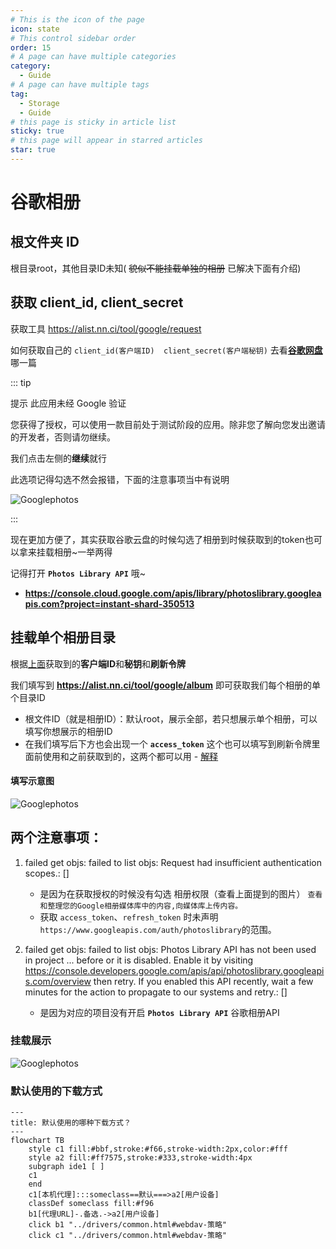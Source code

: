 ```yaml
---
# This is the icon of the page
icon: state
# This control sidebar order
order: 15
# A page can have multiple categories
category:
  - Guide
# A page can have multiple tags
tag:
  - Storage
  - Guide
# this page is sticky in article list
sticky: true
# this page will appear in starred articles
star: true
---
```


# 谷歌相册

## **根文件夹 ID**

根目录root，其他目录ID未知( ~~貌似不能挂载单独的相册~~ 已解决下面有介绍)



## **获取 client_id, client_secret**

获取工具 https://alist.nn.ci/tool/google/request

如何获取自己的  `client_id(客户端ID)  client_secret(客户端秘钥)` 去看[**谷歌网盘**](./googledrive.md)哪一篇

::: tip 

提示 此应用未经 Google 验证

您获得了授权，可以使用一款目前处于测试阶段的应用。除非您了解向您发出邀请的开发者，否则请勿继续。

我们点击左侧的**继续**就行

此选项记得勾选不然会报错，下面的注意事项当中有说明

![Googlephotos](/img/drivers/google/Google-photos2.png)

:::

现在更加方便了，其实获取谷歌云盘的时候勾选了相册到时候获取到的token也可以拿来挂载相册~一举两得

记得打开 **`Photos Library API`** 哦~

- **https://console.cloud.google.com/apis/library/photoslibrary.googleapis.com?project=instant-shard-350513**



## **挂载单个相册目录**

根据[上面](https://alist.nn.ci/tool/google/request)获取到的**客户端ID**和**秘钥**和**刷新令牌**

我们填写到 **https://alist.nn.ci/tool/google/album** 即可获取我们每个相册的单个目录ID

- 根文件ID（就是相册ID）：默认root，展示全部，若只想展示单个相册，可以填写你想展示的相册ID
- 在我们填写后下方也会出现一个 **`access_token`** 这个也可以填写到刷新令牌里面前使用和之前获取到的，这两个都可以用 - [解释](https://github.com/alist-org/alist/discussions/3264#discussioncomment-5051171) 

#### **填写示意图**

![Googlephotos](/img/drivers/google/Google-photos3.png)



## **两个注意事项：**

1. failed get objs: failed to list objs: Request had insufficient authentication scopes.: []
   - 是因为在获取授权的时候没有勾选 相册权限（查看上面提到的图片） `查看和整理您的Google相册媒体库中的内容,向媒体库上传内容。`
   - 获取 `access_token`、`refresh_token` 时未声明`https://www.googleapis.com/auth/photoslibrary`的范围。
   
2. failed get objs: failed to list objs: Photos Library API has not been used in project ... before or it is disabled. Enable it by visiting <https://console.developers.google.com/apis/api/photoslibrary.googleapis.com/overview> then retry. If you enabled this API recently, wait a few minutes for the action to propagate to our systems and retry.: []
   - 是因为对应的项目没有开启 **`Photos Library API`**  谷歌相册API

### **挂载展示**

![Googlephotos](/img/drivers/google/Google-photosend.png)



### **默认使用的下载方式**


```mermaid
---
title: 默认使用的哪种下载方式？
---
flowchart TB
    style c1 fill:#bbf,stroke:#f66,stroke-width:2px,color:#fff
    style a2 fill:#ff7575,stroke:#333,stroke-width:4px
    subgraph ide1 [ ]
    c1
    end
    c1[本机代理]:::someclass==默认===>a2[用户设备]
    classDef someclass fill:#f96
    b1[代理URL]-.备选.->a2[用户设备]
    click b1 "../drivers/common.html#webdav-策略"
    click c1 "../drivers/common.html#webdav-策略"
```
